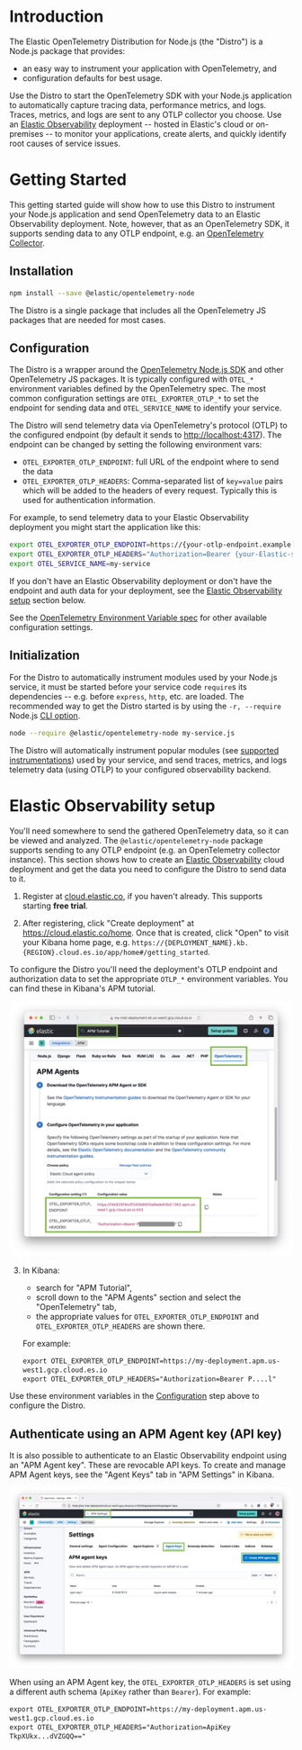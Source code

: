 # Introduction

The Elastic OpenTelemetry Distribution for Node.js (the "Distro") is a Node.js
package that provides:

- an easy way to instrument your application with OpenTelemetry, and
- configuration defaults for best usage.

Use the Distro to start the OpenTelemetry SDK with your Node.js application to automatically
capture tracing data, performance metrics, and logs. Traces, metrics, and logs are sent
to any OTLP collector you choose. Use an [Elastic Observability](https://www.elastic.co/observability)
deployment -- hosted in Elastic's cloud or on-premises -- to monitor your applications, create alerts,
and quickly identify root causes of service issues.


# Getting Started

This getting started guide will show how to use this Distro to instrument your Node.js application and send OpenTelemetry data to an Elastic Observability deployment. Note, however, that as an OpenTelemetry SDK, it supports sending data to any OTLP endpoint, e.g. an [OpenTelemetry Collector](https://opentelemetry.io/docs/collector/).

## Installation

```sh
npm install --save @elastic/opentelemetry-node
```

The Distro is a single package that includes all the OpenTelemetry JS packages
that are needed for most cases.

<!-- TODO: refer to advanced section of "start the SDK" when we have that doc. -->

## Configuration

The Distro is a wrapper around the [OpenTelemetry Node.js SDK](https://github.com/open-telemetry/opentelemetry-js/tree/main/experimental/packages/opentelemetry-sdk-node)
and other OpenTelemetry JS packages. It is typically configured with `OTEL_*`
environment variables defined by the OpenTelemetry spec. The most common
configuration settings are `OTEL_EXPORTER_OTLP_*` to set the endpoint for
sending data and `OTEL_SERVICE_NAME` to identify your service.

The Distro will send telemetry data via OpenTelemetry's protocol (OTLP) to the
configured endpoint (by default it sends to <http://localhost:4317>). The
endpoint can be changed by setting the following environment vars:

- `OTEL_EXPORTER_OTLP_ENDPOINT`: full URL of the endpoint where to send the data
- `OTEL_EXPORTER_OTLP_HEADERS`: Comma-separated list of `key=value` pairs which
  will be added to the headers of every request. Typically this is used for
  authentication information.

For example, to send telemetry data to your Elastic Observability deployment you
might start the application like this:

```sh
export OTEL_EXPORTER_OTLP_ENDPOINT=https://{your-otlp-endpoint.example.com}
export OTEL_EXPORTER_OTLP_HEADERS="Authorization=Bearer {your-Elastic-secret-token}"
export OTEL_SERVICE_NAME=my-service
```

If you don't have an Elastic Observability deployment or don't have the
endpoint and auth data for your deployment, see the [Elastic Observability setup](#elastic-observability-setup)
section below.

See the [OpenTelemetry Environment Variable spec](https://opentelemetry.io/docs/specs/otel/configuration/sdk-environment-variables/) for other available configuration settings.

## Initialization

For the Distro to automatically instrument modules used by your Node.js service,
it must be started before your service code `require`s its dependencies --
e.g. before `express`, `http`, etc. are loaded. The recommended way to get the
Distro started is by using the `-r, --require` Node.js
[CLI option](https://nodejs.org/api/cli.html#-r---require-module).

```sh
node --require @elastic/opentelemetry-node my-service.js
```

The Distro will automatically instrument popular modules (see [supported instrumentations](./supported-technologies.md#instrumentations))
used by your service, and send traces, metrics, and logs telemetry data (using
OTLP) to your configured observability backend.

<!-- TODO: link to a reference section on other ways to start the Distro once we have those docs. -->


# Elastic Observability setup

You'll need somewhere to send the gathered OpenTelemetry data, so it can be
viewed and analyzed. The `@elastic/opentelemetry-node` package supports sending
to any OTLP endpoint (e.g. an OpenTelemetry collector instance). This section
shows how to create an [Elastic Observability](https://www.elastic.co/observability)
cloud deployment and get the data you need to configure the Distro to send
data to it.

1. Register at [cloud.elastic.co](https://cloud.elastic.co/registration), if you haven't already. This supports starting **free trial**.

2. After registering, click "Create deployment" at <https://cloud.elastic.co/home>.  Once that is created, click "Open" to visit your Kibana home page, e.g. `https://{DEPLOYMENT_NAME}.kb.{REGION}.cloud.es.io/app/home#/getting_started`.

To configure the Distro you'll need the deployment's OTLP endpoint and
authorization data to set the appropriate `OTLP_*` environment variables. You
can find these in Kibana's APM tutorial.

![Kibana's APM tutorial showing OTel settings](./img/otlp-endpoint-settings.png)

3. In Kibana:

    - search for "APM Tutorial",
    - scroll down to the "APM Agents" section and select the "OpenTelemetry" tab,
    - the appropriate values for `OTEL_EXPORTER_OTLP_ENDPOINT` and
      `OTEL_EXPORTER_OTLP_HEADERS` are shown there.

    For example:

    ```
    export OTEL_EXPORTER_OTLP_ENDPOINT=https://my-deployment.apm.us-west1.gcp.cloud.es.io
    export OTEL_EXPORTER_OTLP_HEADERS="Authorization=Bearer P....l"
    ```

Use these environment variables in the [Configuration](#configuration) step
above to configure the Distro.

## Authenticate using an APM Agent key (API key)

It is also possible to authenticate to an Elastic Observability endpoint using
an "APM Agent key". These are revocable API keys. To create and manage
APM Agent keys, see the "Agent Keys" tab in "APM Settings" in Kibana.

![Kibana's APM Agent Keys section](./img/kibana-apm-agent-keys.png)

When using an APM Agent key, the `OTEL_EXPORTER_OTLP_HEADERS` is set using a
different auth schema (`ApiKey` rather than `Bearer`). For example:

```
export OTEL_EXPORTER_OTLP_ENDPOINT=https://my-deployment.apm.us-west1.gcp.cloud.es.io
export OTEL_EXPORTER_OTLP_HEADERS="Authorization=ApiKey TkpXUkx...dVZGQQ=="
```
